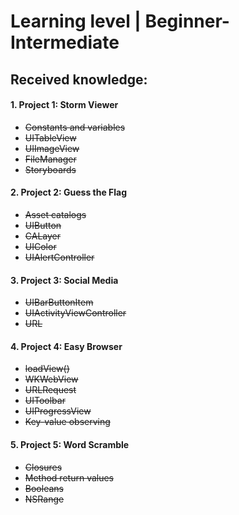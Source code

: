 # Learning level | Beginner-Intermediate
## Received knowledge:
#### 1. Project 1: Storm Viewer
- ~~Constants and variables~~
- ~~UITableView~~
- ~~UIImageView~~
- ~~FileManager~~
- ~~Storyboards~~
#### 2. Project 2: Guess the Flag
- ~~Asset catalogs~~
- ~~UIButton~~
- ~~CALayer~~
- ~~UIColor~~
- ~~UIAlertController~~
#### 3. Project 3: Social Media
- ~~UIBarButtonItem~~
- ~~UIActivityViewController~~
- ~~URL~~
#### 4. Project 4: Easy Browser
- ~~loadView()~~
- ~~WKWebView~~
- ~~URLRequest~~
- ~~UIToolbar~~
- ~~UIProgressView~~
- ~~Key-value observing~~
#### 5. Project 5: Word Scramble
- ~~Closures~~
- ~~Method return values~~
- ~~Booleans~~
- ~~NSRange~~
